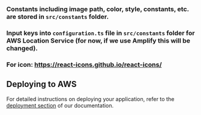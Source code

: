 ### Constants including image path, color, style, constants, etc. are stored in `src/constants` folder.
### Input keys into `configuration.ts` file in `src/constants` folder for AWS Location Service (for now, if we use Amplify this will be changed).
### For icon: https://react-icons.github.io/react-icons/

## Deploying to AWS

For detailed instructions on deploying your application, refer to the [deployment section](https://docs.amplify.aws/react/start/quickstart/#deploy-a-fullstack-app-to-aws) of our documentation.
